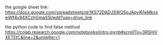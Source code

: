 the google sheet link:
https://docs.google.com/spreadsheets/d/1KS72DADJSWQ5pJApyI61eMkxsejWf4v94XCzhGmaS5I/edit?usp=drive_link

the python code to find false method
https://colab.research.google.com/notebooks/intro.ipynb#scrollTo=3RSHiVXETEtC&line=2&uniqifier=1

